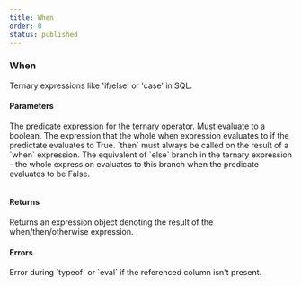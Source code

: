 ```yaml
---
title: When
order: 0
status: published
---
```

### When

Ternary expressions like 'if/else' or 'case' in SQL.

#### Parameters
<Expandable title="when" type="Expr">
The predicate expression for the ternary operator. Must evaluate to a boolean.
</Expandable>


<Expandable title="then" type="Expr">
The expression that the whole when expression evaluates to if the predictate
evaluates to True. `then` must always be called on the result of a `when` 
expression.
</Expandable>

<Expandable title="otherwise" type="Expr">
The equivalent of `else` branch in the ternary expression - the whole expression
evaluates to this branch when the predicate evaluates to be False.
</Expandable>


<pre snippet="api-reference/expressions/basic#expr_when_then"
status="success" message="Conditionals using when expressions">
</pre>

#### Returns
<Expandable type="Expr">
Returns an expression object denoting the result of the when/then/otherwise
expression.
</Expandable>


#### Errors
<Expandable title="Referenced column not provided">
Error during `typeof` or `eval` if the referenced column isn't present.
</Expandable>
